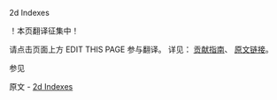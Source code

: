  2d Indexes

 ！本页翻译征集中！

请点击页面上方 EDIT THIS PAGE 参与翻译。
详见：
[贡献指南]( https://github.com/JinMuInfo/MongoDB-Manual-zh/blob/master/CONTRIBUTING.md )、
[原文链接](  https://docs.mongodb.com/manual/core/2d/  )。

 参见

原文 - [2d Indexes]( https://docs.mongodb.com/manual/core/2d/ )

